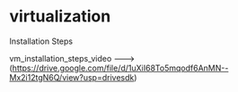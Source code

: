 # virtualization
Installation Steps

vm_installation_steps_video ---> (https://drive.google.com/file/d/1uXiI68To5mqodf6AnMN--Mx2i12tgN6Q/view?usp=drivesdk)
